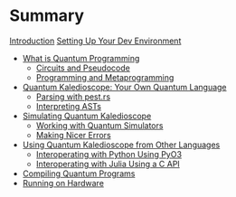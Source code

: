 # Summary

[Introduction](intro.md)
[Setting Up Your Dev Environment]()

- [What is Quantum Programming](./quantum-programming.md)
    - [Circuits and Pseudocode]()
    - [Programming and Metaprogramming]()
- [Quantum Kaledioscope: Your Own Quantum Language]()
    - [Parsing with pest.rs]()
    - [Interpreting ASTs]()
- [Simulating Quantum Kaledioscope]()
    - [Working with Quantum Simulators]()
    - [Making Nicer Errors]()
- [Using Quantum Kaledioscope from Other Languages]()
    - [Interoperating with Python Using PyO3]()
    - [Interoperating with Julia Using a C API]()
- [Compiling Quantum Programs]()
- [Running on Hardware]()
